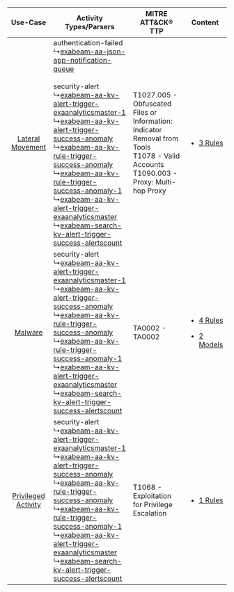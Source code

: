 |    Use-Case    | Activity Types/Parsers    | MITRE ATT&CK® TTP    | Content    |
|:----:| ---- | ---- | ---- |
|    [Lateral Movement](../../../UseCases/uc_lateral_movement.md)    |  authentication-failed<br> ↳[exabeam-aa-json-app-notification-queue](Ps/pC_exabeamaajsonappnotificationqueue.md)<br><br> security-alert<br> ↳[exabeam-aa-kv-alert-trigger-exaanalyticsmaster-1](Ps/pC_exabeamaakvalerttriggerexaanalyticsmaster1.md)<br> ↳[exabeam-aa-kv-alert-trigger-success-anomaly](Ps/pC_exabeamaakvalerttriggersuccessanomaly.md)<br> ↳[exabeam-aa-kv-rule-trigger-success-anomaly](Ps/pC_exabeamaakvruletriggersuccessanomaly.md)<br> ↳[exabeam-aa-kv-rule-trigger-success-anomaly-1](Ps/pC_exabeamaakvruletriggersuccessanomaly1.md)<br> ↳[exabeam-aa-kv-alert-trigger-exaanalyticsmaster](Ps/pC_exabeamaakvalerttriggerexaanalyticsmaster.md)<br> ↳[exabeam-search-kv-alert-trigger-success-alertscount](Ps/pC_exabeamsearchkvalerttriggersuccessalertscount.md)<br> | T1027.005 - Obfuscated Files or Information: Indicator Removal from Tools<br>T1078 - Valid Accounts<br>T1090.003 - Proxy: Multi-hop Proxy<br> | [<ul><li>3 Rules</li></ul>](RM/r_m_exabeam_advanced_analytics_Lateral_Movement.md)    |
|    [Malware](../../../UseCases/uc_malware.md)    |  security-alert<br> ↳[exabeam-aa-kv-alert-trigger-exaanalyticsmaster-1](Ps/pC_exabeamaakvalerttriggerexaanalyticsmaster1.md)<br> ↳[exabeam-aa-kv-alert-trigger-success-anomaly](Ps/pC_exabeamaakvalerttriggersuccessanomaly.md)<br> ↳[exabeam-aa-kv-rule-trigger-success-anomaly](Ps/pC_exabeamaakvruletriggersuccessanomaly.md)<br> ↳[exabeam-aa-kv-rule-trigger-success-anomaly-1](Ps/pC_exabeamaakvruletriggersuccessanomaly1.md)<br> ↳[exabeam-aa-kv-alert-trigger-exaanalyticsmaster](Ps/pC_exabeamaakvalerttriggerexaanalyticsmaster.md)<br> ↳[exabeam-search-kv-alert-trigger-success-alertscount](Ps/pC_exabeamsearchkvalerttriggersuccessalertscount.md)<br>    | TA0002 - TA0002<br>    | [<ul><li>4 Rules</li></ul><ul><li>2 Models</li></ul>](RM/r_m_exabeam_advanced_analytics_Malware.md) |
| [Privileged Activity](../../../UseCases/uc_privileged_activity.md) |  security-alert<br> ↳[exabeam-aa-kv-alert-trigger-exaanalyticsmaster-1](Ps/pC_exabeamaakvalerttriggerexaanalyticsmaster1.md)<br> ↳[exabeam-aa-kv-alert-trigger-success-anomaly](Ps/pC_exabeamaakvalerttriggersuccessanomaly.md)<br> ↳[exabeam-aa-kv-rule-trigger-success-anomaly](Ps/pC_exabeamaakvruletriggersuccessanomaly.md)<br> ↳[exabeam-aa-kv-rule-trigger-success-anomaly-1](Ps/pC_exabeamaakvruletriggersuccessanomaly1.md)<br> ↳[exabeam-aa-kv-alert-trigger-exaanalyticsmaster](Ps/pC_exabeamaakvalerttriggerexaanalyticsmaster.md)<br> ↳[exabeam-search-kv-alert-trigger-success-alertscount](Ps/pC_exabeamsearchkvalerttriggersuccessalertscount.md)<br>    | T1068 - Exploitation for Privilege Escalation<br>    | [<ul><li>1 Rules</li></ul>](RM/r_m_exabeam_advanced_analytics_Privileged_Activity.md)    |